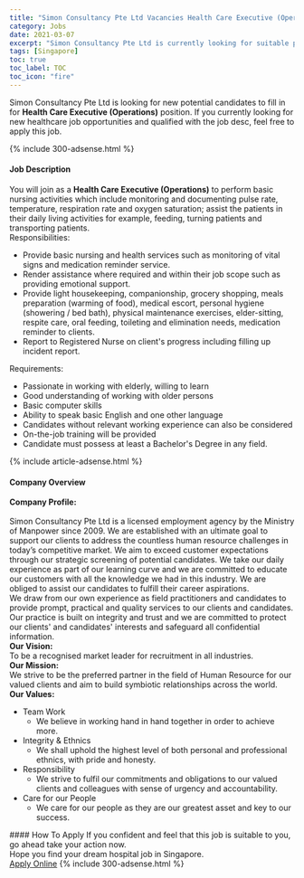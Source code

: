 ```yaml
---
title: "Simon Consultancy Pte Ltd Vacancies Health Care Executive (Operations)" 
category: Jobs 
date: 2021-03-07 
excerpt: "Simon Consultancy Pte Ltd is currently looking for suitable person to fill in the Health Care Executive (Operations) which positioned at Singapore" 
tags: [Singapore] 
toc: true 
toc_label: TOC 
toc_icon: "fire" 
--- 
```


<p>Simon Consultancy Pte Ltd is looking for new potential candidates to fill in for <b>Health Care Executive (Operations)</b> position. If you currently looking for new healthcare job opportunities and qualified with the job desc, feel free to apply this job.
</p>{% include 300-adsense.html %} 
<div><div><h4>Job Description</h4></div><div><div><span><div><div>You will join as a <strong>Health Care Executive (Operations)</strong>&#160;to perform basic nursing activities which include monitoring and documenting pulse rate, temperature, respiration rate and oxygen saturation; assist the patients in their daily living activities for example, feeding, turning patients and transporting patients.</div><div>Responsibilities:</div><ul><li>Provide basic nursing and health services such as monitoring of vital signs and medication reminder service.</li><li>Render assistance where required and within their job scope such as providing emotional support.</li><li>Provide light housekeeping, companionship, grocery shopping, meals preparation (warming of food), medical escort, personal hygiene (showering / bed bath), physical maintenance exercises, elder-sitting, respite care, oral feeding, toileting and elimination needs, medication reminder to clients.</li><li>Report to Registered Nurse on client's progress including filling up incident report.</li></ul><div><div>Requirements:</div><ul><li>Passionate in working with elderly, willing to learn</li><li>Good understanding of working with older persons</li><li>Basic computer skills</li><li>Ability to speak basic English and one other language</li><li>Candidates without relevant working experience can also be considered</li><li>On-the-job training will be provided</li><li>Candidate must possess at least a Bachelor's Degree in any field.</li></ul></div></div></span></div></div></div> 
{% include article-adsense.html %} 
<div><div><h4>Company Overview</h4></div><div><div><span><div><div><div><strong>Company Profile:</strong></div><div><br>Simon Consultancy Pte Ltd is a licensed employment agency by the Ministry of Manpower since 2009. We are established with an ultimate goal to support our clients to address the countless human resource challenges in today&#8217;s competitive market. We aim to exceed customer expectations through our strategic screening of potential candidates. We take our daily experience as part of our learning curve and we are committed to educate our customers with all the knowledge we had in this industry. We are obliged to assist our candidates to fulfill their career aspirations.</div><div>We draw from our own experience as field practitioners and candidates to provide prompt, practical and quality services to our clients and candidates. Our practice is built on integrity and trust and we are committed to protect our clients' and candidates' interests and safeguard all confidential information.</div><div><strong>Our Vision:</strong></div><div>To be a recognised market leader for recruitment in all industries.</div><div><strong>Our Mission:</strong></div><div>We strive to be the preferred partner in the field of Human Resource for our valued clients and aim to build symbiotic relationships across the world.</div><div><strong>Our Values:</strong></div><ul><li>Team Work<ul><li>We believe in working hand in hand together in order to achieve more.</li></ul></li><li>Integrity &amp; Ethnics<ul><li>We shall uphold the highest level of both personal and professional ethnics, with pride and honesty.</li></ul></li><li>Responsibility<ul><li>We strive to fulfil our commitments and obligations to our valued clients and colleagues with sense of urgency and accountability.</li></ul></li><li>Care for our People<ul><li>We care for our people as they are our greatest asset and key to our success.</li></ul></li></ul></div></div></span></div></div></div> 
#### How To Apply 
If you confident and feel that this job is suitable to you, go ahead take your action now. <br/> 
Hope you find your dream hospital job in Singapore. <br/> 
<a href="https://www.jobstreet.com.my/en/job/health-care-executive-operations-8388935/origin/sg?jobId=jobstreet-sg-job-8388935" class="btn btn--warning" target="_blank" rel="nofollow noopenner">Apply Online</a> 
{% include 300-adsense.html %} 